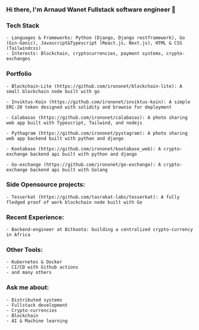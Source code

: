 ### Hi there, I'm Arnaud Wanet Fullstack software engineer 👋

<!--
**IronOnet/irononet** is a ✨ _special_ ✨ repository because its `README.md` (this file) appears on your GitHub profile.

Here are some ideas to get you started:

- 🔭 I’m currently working on ...
- 🌱 I’m currently learning ...
- 👯 I’m looking to collaborate on ...
- 🤔 I’m looking for help with ...
- 💬 Ask me about ...
- 📫 How to reach me: ...
- 😄 Pronouns: ...
- ⚡ Fun fact: ...
-->

### Tech Stack 

    - Languages & Frameworks: Python (Django, Django restframework), Go (Gin-Gonic), Javascript&Typescript (React.js, Next.js), HTML & CSS (Tailwindcss)
    - Interests: Blockchain, cryptocurrencies, payment systems, crypto-exchanges 


### Portfolio 

    - Blockchain-Lite (https://github.com/irononet/blockchain-lite): A small blockchain node built with go 
  
    - Inviktus-Koin (https://github.com/irononet/inviktus-koin): A simple ERC-20 token designed with solidity and brownie for deployment 

    - Calabasas (https://github.com/irononet/calabasas): A photo sharing web app built with Typescript, Tailwind, and nodejs

    - Pythagram (https://github.com/irononet/pystagram): A photo sharing web app backend built with python and django 

    - Kootabase (https://github.com/irononet/kootabase_web): A crypto-exchange backend api built with python and django 

    - Go-exchange (https://github.com/irononet/go-exchange): A crypto-exchange backend api built with Golang


### Side Opensource projects: 

    - Tesserkat (https://github.com/tasrakat-labs/tesserkat): A fully fledged proof of work blockchain node built with Go


### Recent Experience: 

    - Backend-engineer at Bitkoota: building a centralized crypto-currency in Africa 


### Other Tools: 

    - Kubernetes & Docker 
    - CI/CD with Github actions 
    - and many others 


### Ask me about: 

    - Distributed systems 
    - Fullstack development 
    - Crypto-currencies 
    - Blockchain 
    - AI & Machine learning 